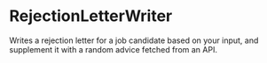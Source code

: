 # RejectionLetterWriter
Writes a rejection letter for a job candidate based on your input, and supplement it with a random advice fetched from an API.
